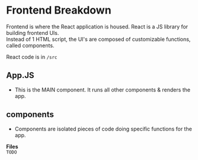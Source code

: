# Frontend Breakdown
Frontend is where the React application is housed. React is a JS library for building frontend UIs.  
Instead of 1 HTML script, the UI's are composed of customizable functions, called components.

React code is in `/src`  

## App.JS
- This is the MAIN component. It runs all other components & renders the app.

## components
- Components are isolated pieces of code doing specific functions for the app.  

**Files**  
`TODO`